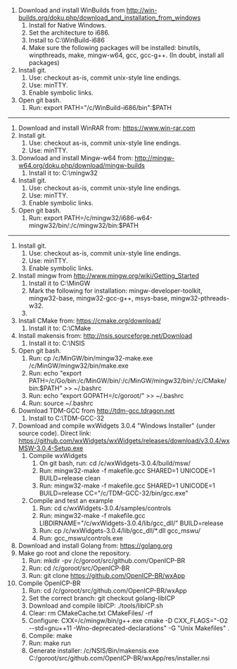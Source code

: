 1. Download and install WinBuilds from http://win-builds.org/doku.php/download_and_installation_from_windows
	1. Install for Native Windows.
	2. Set the architecture to i686.
	3. Install to C:\WinBuild-i686
	4. Make sure the following packages will be installed: binutils, winpthreads, make, mingw-w64, gcc, gcc-g++. (In doubt, install all packages)
2. Install git.
	1. Use: checkout as-is, commit unix-style line endings.
	2. Use: minTTY.
	3. Enable symbolic links.
3. Open git bash.
	1. Run: export PATH="/c/WinBuild-i686/bin":$PATH


----------------

1. Download and install WinRAR from: https://www.win-rar.com
2. Install git.
	1. Use: checkout as-is, commit unix-style line endings.
	2. Use: minTTY.
3. Donwload and install Mingw-w64 from: http://mingw-w64.org/doku.php/download/mingw-builds
	1. Install it to: C:\mingw32
4. Install git.
	1. Use: checkout as-is, commit unix-style line endings.
	2. Use: minTTY.
	3. Enable symbolic links.
5. Open git bash.
	1. Run: export PATH=/c/mingw32/i686-w64-mingw32/bin/:/c/mingw32/bin:$PATH

-------

1. Install git.
	1. Use: checkout as-is, commit unix-style line endings.
	2. Use: minTTY.
	3. Enable symbolic links.
2. Install mingw from http://www.mingw.org/wiki/Getting_Started
	1. Install it to C:\MinGW
	2. Mark the following for installation: mingw-developer-toolkit, mingw32-base, mingw32-gcc-g++, msys-base, mingw32-pthreads-w32.
	3.
3. Install CMake from: https://cmake.org/download/
	1. Install it to: C:\CMake
3. Install makensis from: http://nsis.sourceforge.net/Download
	1. Install it to: C:\NSIS
4. Open git bash.
	1. Run: cp /c/MinGW/bin/mingw32-make.exe /c/MinGW/mingw32/bin/make.exe
	2. Run: echo "export PATH=/c/Go/bin:/c/MinGW/bin/:/c/MinGW/mingw32/bin/:/c/CMake/bin:\$PATH" >> ~/.bashrc
	2. Run: echo "export GOPATH=/c/goroot/" >> ~/.bashrc
	3. Run: source ~/.bashrc
5. Download TDM-GCC from http://tdm-gcc.tdragon.net
	1. Install to C:\TDM-GCC-32
6. Download and compile wxWidgets 3.0.4 "Windows Installer" (under source code). Direct link: https://github.com/wxWidgets/wxWidgets/releases/download/v3.0.4/wxMSW-3.0.4-Setup.exe
	1. Compile wxWidgets
		1. On git bash, run: cd /c/wxWidgets-3.0.4/build/msw/
		2. Run: mingw32-make -f makefile.gcc SHARED=1 UNICODE=1 BUILD=release clean
		3. Run: mingw32-make -f makefile.gcc SHARED=1 UNICODE=1 BUILD=release CC="/c/TDM-GCC-32/bin/gcc.exe"
	2. Compile and test an example
		1. Run: cd c/wxWidgets-3.0.4/samples/controls
		2. Run: mingw32-make -f makefile.gcc LIBDIRNAME="/c/wxWidgets-3.0.4/lib/gcc_dll/" BUILD=release
		3. Run: cp /c/wxWidgets-3.0.4/lib/gcc_dll/*.dll gcc_mswu/
		4. Run: gcc_mswu/controls.exe
7. Download and install Golang from: https://golang.org
8. Make go root and clone the repository.
	1. Run: mkdir -pv /c/goroot/src/github.com/OpenICP-BR
	2. Run: cd /c/goroot/src/OpenICP-BR
	3. Run: git clone https://github.com/OpenICP-BR/wxApp
9. Compile OpenICP-BR
	1. Run: cd /c/goroot/src/github.com/OpenICP-BR/wxApp
	2. Set the correct branch: git checkout golang-libICP
	3. Download and compile libICP: ./tools/libICP.sh
	4. Clear: rm CMakeCache.txt CMakeFiles/ -rf
	4. Configure: CXX=/c/mingw/bin/g++.exe cmake -D CXX_FLAGS="-O2 --std=gnu++11 -Wno-deprecated-declarations" -G "Unix Makefiles" .
	5. Compile: make
	6. Run: make run
	7. Generate installer: /c/NSIS/Bin/makensis.exe C:/goroot/src/github.com/OpenICP-BR/wxApp/res/installer.nsi
